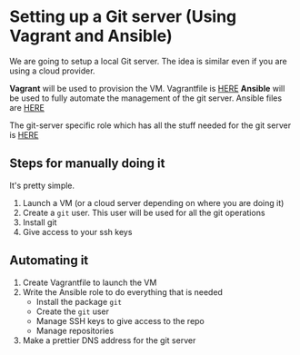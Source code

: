 # Setting up a Git server (Using Vagrant and Ansible)

We are going to setup a local Git server.
The idea is similar even if you are using a cloud provider.

**Vagrant** will be used to provision the VM. Vagrantfile is [HERE](infrastructure/vagrant/apps/git-server/Vagrantfile)
**Ansible** will be used to fully automate the management of the git server.
Ansible files are [HERE](infrastructure/ansible)

The git-server specific role which has all the stuff needed for the git server is [HERE](infrastructure/ansible/roles/git-server)

## Steps for manually doing it

It's pretty simple.

1. Launch a VM (or a cloud server depending on where you are doing it)
2. Create a `git` user. This user will be used for all the git operations
3. Install git
4. Give access to your ssh keys

## Automating it

1. Create Vagrantfile to launch the VM
2. Write the Ansible role to do everything that is needed
	- Install the package `git`
	- Create the `git` user
	- Manage SSH keys to give access to the repo
	- Manage repositories
3. Make a prettier DNS address for the git server
